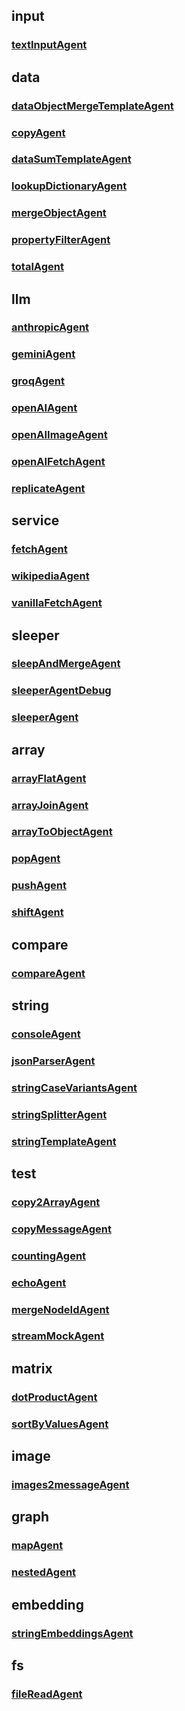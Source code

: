 ## input
### [textInputAgent](./input/textInputAgent.md)

## data
### [dataObjectMergeTemplateAgent](./data/dataObjectMergeTemplateAgent.md)
### [copyAgent](./data/copyAgent.md)
### [dataSumTemplateAgent](./data/dataSumTemplateAgent.md)
### [lookupDictionaryAgent](./data/lookupDictionaryAgent.md)
### [mergeObjectAgent](./data/mergeObjectAgent.md)
### [propertyFilterAgent](./data/propertyFilterAgent.md)
### [totalAgent](./data/totalAgent.md)

## llm
### [anthropicAgent](./llm/anthropicAgent.md)
### [geminiAgent](./llm/geminiAgent.md)
### [groqAgent](./llm/groqAgent.md)
### [openAIAgent](./llm/openAIAgent.md)
### [openAIImageAgent](./llm/openAIImageAgent.md)
### [openAIFetchAgent](./llm/openAIFetchAgent.md)
### [replicateAgent](./llm/replicateAgent.md)

## service
### [fetchAgent](./service/fetchAgent.md)
### [wikipediaAgent](./service/wikipediaAgent.md)
### [vanillaFetchAgent](./service/vanillaFetchAgent.md)

## sleeper
### [sleepAndMergeAgent](./sleeper/sleepAndMergeAgent.md)
### [sleeperAgentDebug](./sleeper/sleeperAgentDebug.md)
### [sleeperAgent](./sleeper/sleeperAgent.md)

## array
### [arrayFlatAgent](./array/arrayFlatAgent.md)
### [arrayJoinAgent](./array/arrayJoinAgent.md)
### [arrayToObjectAgent](./array/arrayToObjectAgent.md)
### [popAgent](./array/popAgent.md)
### [pushAgent](./array/pushAgent.md)
### [shiftAgent](./array/shiftAgent.md)

## compare
### [compareAgent](./compare/compareAgent.md)

## string
### [consoleAgent](./string/consoleAgent.md)
### [jsonParserAgent](./string/jsonParserAgent.md)
### [stringCaseVariantsAgent](./string/stringCaseVariantsAgent.md)
### [stringSplitterAgent](./string/stringSplitterAgent.md)
### [stringTemplateAgent](./string/stringTemplateAgent.md)

## test
### [copy2ArrayAgent](./test/copy2ArrayAgent.md)
### [copyMessageAgent](./test/copyMessageAgent.md)
### [countingAgent](./test/countingAgent.md)
### [echoAgent](./test/echoAgent.md)
### [mergeNodeIdAgent](./test/mergeNodeIdAgent.md)
### [streamMockAgent](./test/streamMockAgent.md)

## matrix
### [dotProductAgent](./matrix/dotProductAgent.md)
### [sortByValuesAgent](./matrix/sortByValuesAgent.md)

## image
### [images2messageAgent](./image/images2messageAgent.md)

## graph
### [mapAgent](./graph/mapAgent.md)
### [nestedAgent](./graph/nestedAgent.md)

## embedding
### [stringEmbeddingsAgent](./embedding/stringEmbeddingsAgent.md)

## fs
### [fileReadAgent](./fs/fileReadAgent.md)
